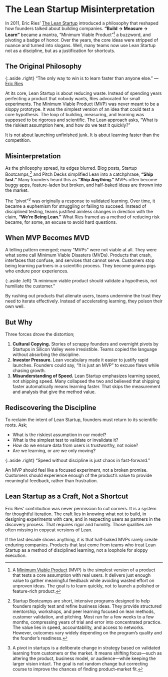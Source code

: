 # The Lean Startup Misinterpretation

In 2011, Eric Ries’ [The Lean Startup](https://en.wikipedia.org/wiki/The_Lean_Startup) introduced a philosophy that reshaped how founders talked about building companies. **“Build → Measure → Learn”** became a mantra, “Minimum Viable Product”[^MVP] a buzzword, and pivoting a badge of honor. Over the years, the core ideas were stripped of nuance and turned into slogans. Well, many teams now use Lean Startup not as a discipline, but as a justification for shortcuts.

## The Original Philosophy

{:.aside .right}
“The only way to win is to learn faster than anyone else.” — [Eric Ries](https://en.wikipedia.org/wiki/Eric_Ries)

At its core, Lean Startup is about reducing waste. Instead of spending years perfecting a product that nobody wants, Ries advocated for small experiments. The Minimum Viable Product (MVP) was never meant to be a sloppy prototype. It was the simplest version of an idea that could test a core hypothesis. The loop of building, measuring, and learning was supposed to be rigorous and scientific. The Lean approach asks, “What is the riskiest assumption here, and how do we test it quickly?”

It is not about launching unfinished junk. It is about learning faster than the competition.

## Misinterpretation

As the philosophy spread, its edges blurred. Blog posts, Startup Bootcamps,[^StartupBootcamps] and Pitch Decks simplified Lean into a catchphrase, **“Ship fast.”** Many founders heard this as **“Ship Anything.”** MVPs often become buggy apps, feature-laden but broken, and half-baked ideas are thrown into the market.

The “pivot”[^Pivot] was originally a response to validated learning. Over time, it became a euphemism for struggling or failing to succeed. Instead of disciplined testing, teams justified aimless changes in direction with the claim, **“We’re Being Lean.”** What Ries framed as a method of reducing risk became, for some, an excuse to avoid hard questions.

## When MVP Becomes MVD

A telling pattern emerged; many “MVPs” were not viable at all. They were what some call Minimum Viable Disasters (MVDs). Products that crash, interfaces that confuse, and services that cannot serve. Customers stop being learning partners in a scientific process. They become guinea pigs who endure poor experiences.

{:.aside .left}
“A minimum viable product should validate a hypothesis, not humiliate the customer.”

By rushing out products that alienate users, teams undermine the trust they need to iterate effectively. Instead of accelerating learning, they poison their own well.

## But Why

Three forces drove the distortion;

1. **Cultural Copying.** Stories of scrappy founders and overnight pivots by Startups in Silicon Valley were irresistible. Teams copied the language without absorbing the discipline.
2. **Investor Pressure.** Lean vocabulary made it easier to justify rapid launches. Founders could say, “It is just an MVP” to excuse flaws while chasing growth.
3. **Misunderstanding of Speed.** Lean Startup emphasizes learning speed, not shipping speed. Many collapsed the two and believed that shipping faster automatically means learning faster. That skips the measurement and analysis that give the method value.

## Rediscovering the Discipline

To reclaim the intent of Lean Startup, founders must return to its scientific roots. Ask;

- What is the riskiest assumption in our model?
- What is the simplest test to validate or invalidate it?
- How do we ensure data from users is trustworthy, not noise? 
- Are we learning, or are we only moving?

{:.aside .right}
“Speed without discipline is just chaos in fast-forward.”

An MVP should feel like a focused experiment, not a broken promise. Customers should experience enough of the product’s value to provide meaningful feedback, rather than frustration.

## Lean Startup as a Craft, Not a Shortcut

Eric Ries’ contribution was never permission to cut corners. It is a system for thoughtful iteration. The craft lies in knowing what not to build, in designing experiments with care, and in respecting users as partners in the discovery process. That requires rigor and humility. Those qualities are often missing in copycat versions of Lean.

If the last decade shows anything, it is that half-baked MVPs rarely create enduring companies. Products that last come from teams who treat Lean Startup as a method of disciplined learning, not a loophole for sloppy execution.


[^MVP]: A [Minimum Viable Product](https://en.wikipedia.org/wiki/Minimum_viable_product) (MVP) is the simplest version of a product that tests a core assumption with real users. It delivers just enough value to gather meaningful feedback while avoiding wasted effort on unproven ideas. The goal is to learn quickly, not to launch a polished or feature-rich product.

[^StartupBootcamps]: Startup Bootcamps are short, intensive programs designed to help founders rapidly test and refine business ideas. They provide structured mentorship, workshops, and peer learning focused on lean methods, customer validation, and pitching. Most run for a few weeks to a few months, compressing years of trial and error into concentrated practice. The value lies in speed, accountability, and access to networks. However, outcomes vary widely depending on the program’s quality and the founder’s readiness.

[^Pivot]: A pivot in startups is a deliberate change in strategy based on validated learning from customers or the market. It means shifting focus—such as altering the product, business model, or audience—while keeping the larger vision intact. The goal is not random change but correcting course to improve the chances of finding product–market fit.
